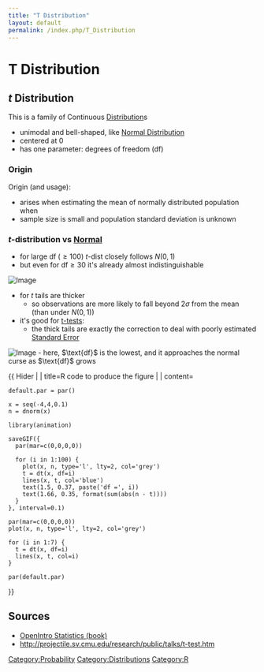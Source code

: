 ```yaml
---
title: "T Distribution"
layout: default
permalink: /index.php/T_Distribution
---
```


# T Distribution

## $t$ Distribution
This is a family of Continuous [Distribution](Distribution)s
- unimodal and bell-shaped, like [Normal Distribution](Normal_Distribution)
- centered at 0
- has one parameter: degrees of freedom ($\text{df}$)


### Origin
Origin (and usage):
- arises when estimating the mean of normally distributed population when 
- sample size is small and population standard deviation is unknown 



### $t$-distribution vs [Normal](Normal_Distribution)
- for large $\text{df}$ ($\geqslant 100$) $t$-dist closely follows $N(0,1)$
- but even for $\text{df} \geqslant 30$ it's already almost indistinguishable

<img src="http://habrastorage.org/files/2d3/6f1/963/2d36f1963cc54cd5be3534c691f68c1c.gif" alt="Image">

- for $t$ tails are thicker 
  - so observations are more likely to fall beyond 2$\sigma$ from the mean (than under $N(0,1)$)
- it's good for [t-tests](t-tests): 
  - the thick tails are exactly the correction to deal with poorly estimated [Standard Error](Standard_Error)


<img src="http://habrastorage.org/files/502/05d/b61/50205db619254cd9a7eded5d7579cabe.png" alt="Image">
- here, $\text{df}$ is the lowest, and it approaches the normal curse as $\text{df}$ grows

{{ Hider |  |   title=R code to produce the figure |  |   content=
```text only
default.par = par()

x = seq(-4,4,0.1)
n = dnorm(x)

library(animation)

saveGIF({
  par(mar=c(0,0,0,0))
  
  for (i in 1:100) {
    plot(x, n, type='l', lty=2, col='grey')
    t = dt(x, df=i)
    lines(x, t, col='blue')
    text(1.5, 0.37, paste('df =', i))
    text(1.66, 0.35, format(sum(abs(n - t)))) 
  }
}, interval=0.1)

par(mar=c(0,0,0,0))
plot(x, n, type='l', lty=2, col='grey')

for (i in 1:7) {
  t = dt(x, df=i)
  lines(x, t, col=i)
}

par(default.par)
```
}}



## Sources
- [OpenIntro Statistics (book)](OpenIntro_Statistics_(book))
- http://projectile.sv.cmu.edu/research/public/talks/t-test.htm

[Category:Probability](Category_Probability)
[Category:Distributions](Category_Distributions)
[Category:R](Category_R)